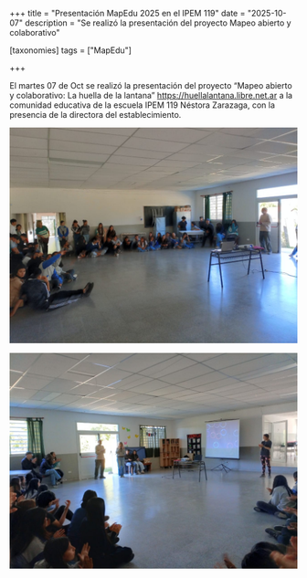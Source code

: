 +++
title = "Presentación MapEdu 2025 en el IPEM 119"
date = "2025-10-07"
description = "Se realizó la presentación del proyecto Mapeo abierto y colaborativo"

[taxonomies]
tags = ["MapEdu"]

+++

El martes 07 de Oct se realizó la presentación del proyecto “Mapeo abierto y colaborativo: La huella de la lantana” https://huellalantana.libre.net.ar 
a la comunidad educativa de la escuela IPEM 119 Néstora Zarazaga, con la presencia de la directora del establecimiento.

![](/img/presentacion_en_IPEM_01.jpg)

![](/img/presentacion_en_IPEM_02.jpg)
